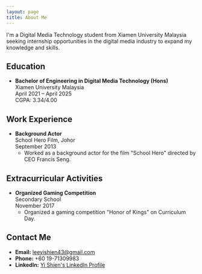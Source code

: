 ```yaml
---
layout: page
title: About Me
---
```


I'm a Digital Media Technology student from Xiamen University Malaysia seeking internship opportunities in the digital media industry to expand my knowledge and skills.

## Education

- **Bachelor of Engineering in Digital Media Technology (Hons)**  
  Xiamen University Malaysia  
  April 2021 – April 2025  
  CGPA: 3.34/4.00

## Work Experience

- **Background Actor**  
  School Hero Film, Johor  
  September 2013  
  - Worked as a background actor for the film "School Hero" directed by CEO Francis Seng.

## Extracurricular Activities

- **Organized Gaming Competition**  
  Secondary School  
  November 2017  
  - Organized a gaming competition "Honor of Kings" on Curriculum Day.

## Contact Me

- **Email:** leeyishien43@gmail.com
- **Phone:** +60 19-71309983
- **LinkedIn:** [Yi Shien's LinkedIn Profile](https://www.linkedin.com/in/yi-shien-lee-7715002b4/)

